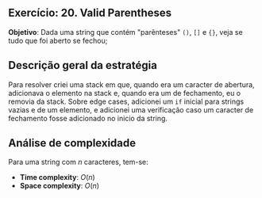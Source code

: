 ## Exercício: 20. Valid Parentheses
**Objetivo**: Dada uma string que contém "parênteses" `()`, `[]` e `{}`, veja se tudo que foi aberto se fechou;

## Descrição geral da estratégia
Para resolver criei uma stack em que, quando era um caracter de abertura, adicionava o elemento na stack e, quando era um de fechamento, eu o removia da stack. Sobre edge cases, adicionei um `if` inicial para strings vazias e de um elemento, e adicionei uma verificação caso um caracter de fechamento fosse adicionado no inicio da string.

## Análise de complexidade
Para uma string com $n$ caracteres, tem-se:
- **Time complexity**: $O(n)$
- **Space complexity**: $O(n)$